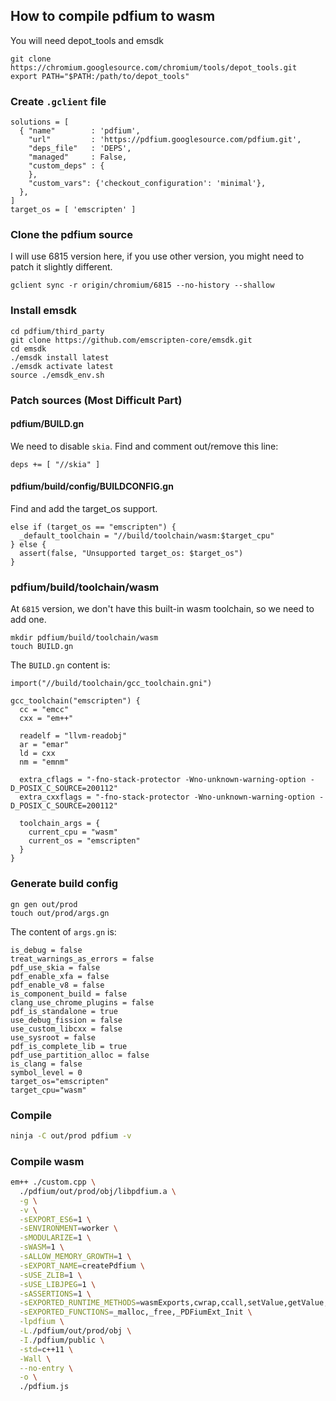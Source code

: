 ## How to compile pdfium to wasm

You will need depot_tools and emsdk

```
git clone https://chromium.googlesource.com/chromium/tools/depot_tools.git
export PATH="$PATH:/path/to/depot_tools"
```

### Create `.gclient` file

```
solutions = [
  { "name"        : 'pdfium',
    "url"         : 'https://pdfium.googlesource.com/pdfium.git',
    "deps_file"   : 'DEPS',
    "managed"     : False,
    "custom_deps" : {
    },
    "custom_vars": {'checkout_configuration': 'minimal'},
  },
]
target_os = [ 'emscripten' ]
```

### Clone the pdfium source

I will use 6815 version here, if you use other version, you might need to patch it slightly different.

```
gclient sync -r origin/chromium/6815 --no-history --shallow
```

### Install emsdk

```
cd pdfium/third_party
git clone https://github.com/emscripten-core/emsdk.git
cd emsdk
./emsdk install latest
./emsdk activate latest
source ./emsdk_env.sh
```

### Patch sources (Most Difficult Part)

#### pdfium/BUILD.gn

We need to disable `skia`. Find and comment out/remove this line:

```
deps += [ "//skia" ]
```

#### pdfium/build/config/BUILDCONFIG.gn

Find and add the target_os support.

```
else if (target_os == "emscripten") {
  _default_toolchain = "//build/toolchain/wasm:$target_cpu"
} else {
  assert(false, "Unsupported target_os: $target_os")
}
```

### pdfium/build/toolchain/wasm

At `6815` version, we don't have this built-in wasm toolchain, so we need to add one. 

```
mkdir pdfium/build/toolchain/wasm
touch BUILD.gn
```

The `BUILD.gn` content is:

```
import("//build/toolchain/gcc_toolchain.gni")

gcc_toolchain("emscripten") {
  cc = "emcc"
  cxx = "em++"

  readelf = "llvm-readobj"
  ar = "emar"
  ld = cxx
  nm = "emnm"

  extra_cflags = "-fno-stack-protector -Wno-unknown-warning-option -D_POSIX_C_SOURCE=200112"
  extra_cxxflags = "-fno-stack-protector -Wno-unknown-warning-option -D_POSIX_C_SOURCE=200112"

  toolchain_args = {
    current_cpu = "wasm"
    current_os = "emscripten"
  }
}
```

### Generate build config

```
gn gen out/prod
touch out/prod/args.gn
```

The content of `args.gn` is:

```
is_debug = false
treat_warnings_as_errors = false
pdf_use_skia = false
pdf_enable_xfa = false
pdf_enable_v8 = false
is_component_build = false
clang_use_chrome_plugins = false
pdf_is_standalone = true
use_debug_fission = false
use_custom_libcxx = false
use_sysroot = false
pdf_is_complete_lib = true
pdf_use_partition_alloc = false
is_clang = false
symbol_level = 0
target_os="emscripten"
target_cpu="wasm"
```

### Compile

```sh
ninja -C out/prod pdfium -v
```

### Compile wasm

```sh
em++ ./custom.cpp \
  ./pdfium/out/prod/obj/libpdfium.a \
  -g \
  -v \
  -sEXPORT_ES6=1 \
  -sENVIRONMENT=worker \
  -sMODULARIZE=1 \
  -sWASM=1 \
  -sALLOW_MEMORY_GROWTH=1 \
  -sEXPORT_NAME=createPdfium \
  -sUSE_ZLIB=1 \
  -sUSE_LIBJPEG=1 \
  -sASSERTIONS=1 \
  -sEXPORTED_RUNTIME_METHODS=wasmExports,cwrap,ccall,setValue,getValue,UTF8ToString,UTF16ToString,stringToUTF8,stringToUTF16,HEAP8, HEAP16, HEAP32, HEAPU8, HEAPU16, HEAPU32, HEAPF32, HEAPF64  \
  -sEXPORTED_FUNCTIONS=_malloc,_free,_PDFiumExt_Init \
  -lpdfium \
  -L./pdfium/out/prod/obj \
  -I./pdfium/public \
  -std=c++11 \
  -Wall \
  --no-entry \
  -o \
  ./pdfium.js
```